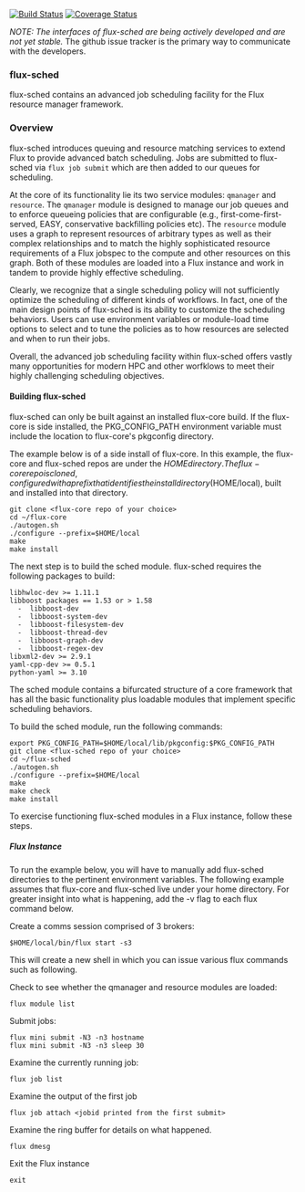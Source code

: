 [![Build Status](https://travis-ci.org/flux-framework/flux-sched.svg?branch=master)](https://travis-ci.org/flux-framework/flux-sched) [![Coverage Status](https://coveralls.io/repos/flux-framework/flux-sched/badge.svg?branch=master&service=github)](https://coveralls.io/github/flux-framework/flux-sched?branch=master)

*NOTE: The interfaces of flux-sched are being actively developed and
are not yet stable.* The github issue tracker is the primary way to
communicate with the developers.

### flux-sched

flux-sched contains an advanced job scheduling facility for the Flux resource
manager framework.

### Overview

flux-sched introduces queuing and resource matching services to extend Flux
to provide advanced batch scheduling. Jobs are submitted to flux-sched via
`flux job submit` which are then added to our queues for scheduling.

At the core of its functionality lie its two service modules: `qmanager` and
`resource`. The `qmanager` module is designed to manage our job queues and
to enforce queueing policies that are configurable (e.g.,
first-come-first-served, EASY, conservative backfilling policies etc).
The `resource` module uses a graph to represent resources of arbitrary types
as well as their complex relationships and to match the highly sophisticated
resource requirements of a Flux jobspec to the compute and other resources
on this graph. Both of these modules are loaded into a Flux instance and
work in tandem to provide highly effective scheduling.

Clearly, we recognize that a single scheduling policy will not sufficiently
optimize the scheduling of different kinds of workflows. In fact, one of the
main design points of flux-sched is its ability to customize the scheduling
behaviors. Users can use environment variables or module-load time options
to select and to tune the policies as to how resources are selected
and when to run their jobs.

Overall, the advanced job scheduling facility within flux-sched offers vastly
many opportunities for modern HPC and other worfklows to meet their highly
challenging scheduling objectives.


#### Building flux-sched

flux-sched can only be built against an installed flux-core build.  If
the flux-core is side installed, the PKG_CONFIG_PATH environment
variable must include the location to flux-core's pkgconfig directory.

The example below is of a side install of flux-core.  In this example,
the flux-core and flux-sched repos are under the $HOME directory.  The
flux-core repo is cloned, configured with a prefix that identifies the
install directory ($HOME/local), built and installed into that
directory.

```
git clone <flux-core repo of your choice>
cd ~/flux-core
./autogen.sh
./configure --prefix=$HOME/local
make
make install
```

The next step is to build the sched module.
flux-sched requires the following packages to build:

```
libhwloc-dev >= 1.11.1
libboost packages == 1.53 or > 1.58
  -  libboost-dev
  -  libboost-system-dev
  -  libboost-filesystem-dev
  -  libboost-thread-dev
  -  libboost-graph-dev
  -  libboost-regex-dev
libxml2-dev >= 2.9.1
yaml-cpp-dev >= 0.5.1
python-yaml >= 3.10
```

The sched module contains
a bifurcated structure of a core framework that has all the basic
functionality plus loadable modules that implement specific
scheduling behaviors.

To build the sched module, run the following commands:

```
export PKG_CONFIG_PATH=$HOME/local/lib/pkgconfig:$PKG_CONFIG_PATH
git clone <flux-sched repo of your choice>
cd ~/flux-sched
./autogen.sh
./configure --prefix=$HOME/local
make
make check
make install
```

To exercise functioning flux-sched modules in a Flux instance, follow
these steps.

##### Flux Instance

To run the example below, you will have to manually add flux-sched
directories to the pertinent environment variables.  The following
example assumes that flux-core and flux-sched live under your home
directory.  For greater insight into what is happening, add the -v
flag to each flux command below.

Create a comms session comprised of 3 brokers:
```
$HOME/local/bin/flux start -s3
```
This will create a new shell in which you can issue various
flux commands such as following.

Check to see whether the qmanager and resource modules are loaded:
```
flux module list
```

Submit jobs:
```
flux mini submit -N3 -n3 hostname
flux mini submit -N3 -n3 sleep 30
```

Examine the currently running job:
```
flux job list
```

Examine the output of the first job
```
flux job attach <jobid printed from the first submit>
```

Examine the ring buffer for details on what happened.
```
flux dmesg
```

Exit the Flux instance
```
exit
```
